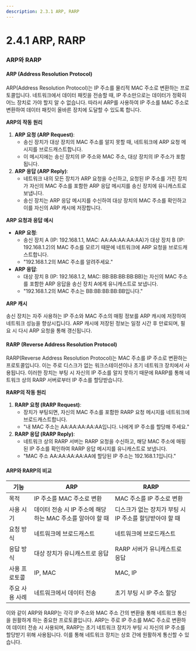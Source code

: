 ```yaml
---
description: 2.3.1 ARP, RARP
---
```


# 2.4.1 ARP, RARP

### ARP와 RARP

#### ARP (Address Resolution Protocol)

ARP(Address Resolution Protocol)는 IP 주소를 물리적 MAC 주소로 변환하는 프로토콜입니다. 네트워크에서 데이터 패킷을 전송할 때, IP 주소만으로는 데이터가 정확히 어느 장치로 가야 할지 알 수 없습니다. 따라서 ARP를 사용하여 IP 주소를 MAC 주소로 변환하여 데이터 패킷이 올바른 장치에 도달할 수 있도록 합니다.

**ARP의 작동 원리**

1. **ARP 요청 (ARP Request)**:
   * 송신 장치가 대상 장치의 MAC 주소를 알지 못할 때, 네트워크에 ARP 요청 메시지를 브로드캐스트합니다.
   * 이 메시지에는 송신 장치의 IP 주소와 MAC 주소, 대상 장치의 IP 주소가 포함됩니다.
2. **ARP 응답 (ARP Reply)**:
   * 네트워크 내의 모든 장치가 ARP 요청을 수신하고, 요청된 IP 주소를 가진 장치가 자신의 MAC 주소를 포함한 ARP 응답 메시지를 송신 장치에 유니캐스트로 보냅니다.
   * 송신 장치는 ARP 응답 메시지를 수신하여 대상 장치의 MAC 주소를 확인하고 이를 자신의 ARP 캐시에 저장합니다.

**ARP 요청과 응답 예시**

* **ARP 요청**:
  * 송신 장치 A (IP: 192.168.1.1, MAC: AA:AA:AA:AA:AA)가 대상 장치 B (IP: 192.168.1.2)의 MAC 주소를 모르기 때문에 네트워크에 ARP 요청을 브로드캐스트합니다.
  * "192.168.1.2의 MAC 주소를 알려주세요."
* **ARP 응답**:
  * 대상 장치 B (IP: 192.168.1.2, MAC: BB:BB:BB:BB:BB)는 자신의 MAC 주소를 포함한 ARP 응답을 송신 장치 A에게 유니캐스트로 보냅니다.
  * "192.168.1.2의 MAC 주소는 BB:BB:BB:BB:BB입니다."

**ARP 캐시**

송신 장치는 자주 사용하는 IP 주소와 MAC 주소의 매핑 정보를 ARP 캐시에 저장하여 네트워크 성능을 향상시킵니다. ARP 캐시에 저장된 정보는 일정 시간 후 만료되며, 필요 시 다시 ARP 요청을 통해 갱신됩니다.

#### RARP (Reverse Address Resolution Protocol)

RARP(Reverse Address Resolution Protocol)는 MAC 주소를 IP 주소로 변환하는 프로토콜입니다. 이는 주로 디스크가 없는 워크스테이션이나 초기 네트워크 장치에서 사용됩니다. 이러한 장치는 부팅 시 자신의 IP 주소를 알지 못하기 때문에 RARP를 통해 네트워크 상의 RARP 서버로부터 IP 주소를 할당받습니다.

**RARP의 작동 원리**

1. **RARP 요청 (RARP Request)**:
   * 장치가 부팅되면, 자신의 MAC 주소를 포함한 RARP 요청 메시지를 네트워크에 브로드캐스트합니다.
   * "내 MAC 주소는 AA:AA:AA:AA:AA입니다. 나에게 IP 주소를 할당해 주세요."
2. **RARP 응답 (RARP Reply)**:
   * 네트워크 상의 RARP 서버는 RARP 요청을 수신하고, 해당 MAC 주소에 매핑된 IP 주소를 확인하여 RARP 응답 메시지를 유니캐스트로 보냅니다.
   * "MAC 주소 AA:AA:AA:AA:AA에 할당된 IP 주소는 192.168.1.1입니다."

#### ARP와 RARP의 비교

| 기능       | ARP                                  | RARP                              |
| -------- | ------------------------------------ | --------------------------------- |
| 목적       | IP 주소를 MAC 주소로 변환                    | MAC 주소를 IP 주소로 변환                 |
| 사용 시기    | 데이터 전송 시 IP 주소에 해당하는 MAC 주소를 알아야 할 때 | 디스크가 없는 장치가 부팅 시 IP 주소를 할당받아야 할 때 |
| 요청 방식    | 네트워크에 브로드캐스트                         | 네트워크에 브로드캐스트                      |
| 응답 방식    | 대상 장치가 유니캐스트로 응답                     | RARP 서버가 유니캐스트로 응답                |
| 사용 프로토콜  | IP, MAC                              | MAC, IP                           |
| 주요 사용 사례 | 네트워크에서 데이터 전송                        | 초기 부팅 시 IP 주소 할당                  |

이와 같이 ARP와 RARP는 각각 IP 주소와 MAC 주소 간의 변환을 통해 네트워크 통신을 원활하게 하는 중요한 프로토콜입니다. ARP는 주로 IP 주소를 MAC 주소로 변환하여 데이터 전송 시 사용되며, RARP는 초기 네트워크 장치가 부팅 시 자신의 IP 주소를 할당받기 위해 사용됩니다. 이를 통해 네트워크 장치는 상호 간에 원활하게 통신할 수 있습니다.
